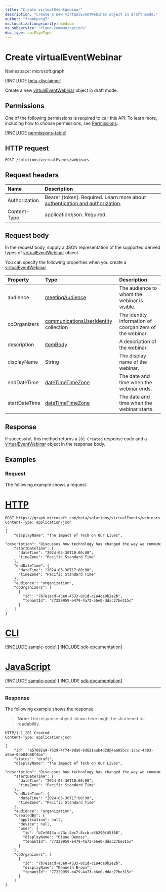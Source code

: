 ```yaml
---
title: "Create virtualEventWebinar"
description: "Create a new virtualEventWebinar object in draft mode."
author: "frankpeng7"
ms.localizationpriority: medium
ms.subservice: "cloud-communications"
doc_type: apiPageType
---
```


# Create virtualEventWebinar

Namespace: microsoft.graph

[!INCLUDE [beta-disclaimer](../../includes/beta-disclaimer.md)]

Create a new [virtualEventWebinar](../resources/virtualeventwebinar.md) object in draft mode.

## Permissions

One of the following permissions is required to call this API. To learn more, including how to choose permissions, see [Permissions](/graph/permissions-reference).

<!-- {
  "blockType": "permissions",
  "name": "virtualeventsroot-post-virtualevents-permissions"
}
-->
[!INCLUDE [permissions-table](../includes/permissions/virtualeventsroot-post-virtualevents-permissions.md)]

## HTTP request

<!-- {
  "blockType": "ignored"
}
-->
``` http
POST /solutions/virtualEvents/webinars
```

## Request headers

|Name|Description|
|:---|:---|
|Authorization|Bearer {token}. Required. Learn more about [authentication and authorization](/graph/auth/auth-concepts).|
|Content-Type|application/json. Required.|

## Request body

In the request body, supply a JSON representation of the supported derived types of [virtualEventWebinar](../resources/virtualeventwebinar.md) object.

You can specify the following properties when you create a [virtualEventWebinar](../resources/virtualeventwebinar.md).

|Property|Type|Description|
|:---|:---|:---|
| audience | [meetingAudience](../resources/virtualeventwebinar.md#meetingaudience-values) | The audience to whom the webinar is visible. |
| coOrganizers  | [communicationsUserIdentity](../resources/communicationsuseridentity.md) collection | The identity information of coorganizers of the webinar. |
| description | [itemBody](../resources/itembody.md) | A description of the webinar. |
| displayName | String | The display name of the webinar. |
| endDateTime | [dateTimeTimeZone](../resources/datetimetimezone.md) | The date and time when the webinar ends. |
| startDateTime | [dateTimeTimeZone](../resources/datetimetimezone.md) | The date and time when the webinar starts. |

## Response

If successful, this method returns a `201 Created` response code and a [virtualEventWebinar](../resources/virtualeventwebinar.md) object in the response body.

## Examples

### Request

The following example shows a request.
# [HTTP](#tab/http)
<!-- {
  "blockType": "request",
  "name": "create_virtualeventwebinar"
}
-->
``` http
POST https://graph.microsoft.com/beta/solutions/virtualEvents/webinars
Content-Type: application/json

{     
    "displayName": "The Impact of Tech on Our Lives",
    "description": "Discusses how technology has changed the way we communicate.",
    "startDateTime": {
      "dateTime": "2024-03-30T10:00:00", 
      "timeZone": "Pacific Standard Time" 
    },
    "endDateTime": {
      "dateTime": "2024-03-30T17:00:00", 
      "timeZone": "Pacific Standard Time" 
    },
    "audience": "organization",
    "coOrganizers": [
      {
        "id": "7b7e1acd-a3e0-4533-8c1d-c1a4ca0b2e2b", 
        "tenantId": "77229959-e479-4a73-b6e0-ddac27be315c" 
      }
    ]
}
```

# [CLI](#tab/cli)
[!INCLUDE [sample-code](../includes/snippets/cli/create-virtualeventwebinar-cli-snippets.md)]
[!INCLUDE [sdk-documentation](../includes/snippets/snippets-sdk-documentation-link.md)]

# [JavaScript](#tab/javascript)
[!INCLUDE [sample-code](../includes/snippets/javascript/create-virtualeventwebinar-javascript-snippets.md)]
[!INCLUDE [sdk-documentation](../includes/snippets/snippets-sdk-documentation-link.md)]

---

### Response

The following example shows the response.
>**Note:** The response object shown here might be shortened for readability.
<!-- {
  "blockType": "response",
  "truncated": true,
  "@odata.type": "microsoft.graph.virtualEventWebinar"
}
-->
``` http
HTTP/1.1 201 Created
Content-Type: application/json

{ 
    "id": "a57082a9-7629-4f74-8da0-8d621aab4d2d@4aa05bcc-1cac-4a83-a9ae-0db84b88f4ba",
    "status": "draft",
    "displayName": "The Impact of Tech on Our Lives",
    "description": "Discusses how technology has changed the way we communicate.",
    "startDateTime": {
      "dateTime": "2024-03-30T10:00:00", 
      "timeZone": "Pacific Standard Time" 
    },
    "endDateTime": {
      "dateTime": "2024-03-30T17:00:00", 
      "timeZone": "Pacific Standard Time" 
    },
    "audience": "organization",
    "createdBy": {
      "application": null,
      "device": null,
      "user": {
        "id": "b7ef013a-c73c-4ec7-8ccb-e56290f45f68",
        "displayName": "Diane Demoss",
        "tenantId": "77229959-e479-4a73-b6e0-ddac27be315c"
      }
    },
    "coOrganizers": [
      { 
        "id": "7b7e1acd-a3e0-4533-8c1d-c1a4ca0b2e2b", 
        "displayName": "Kenneth Brown", 
        "tenantId": "77229959-e479-4a73-b6e0-ddac27be315c" 
      }
    ]
}
```
